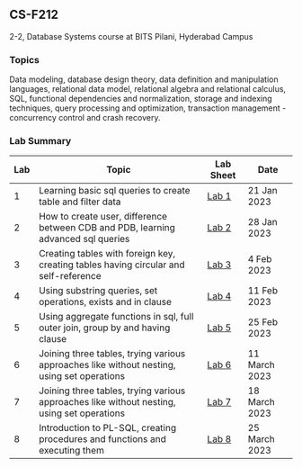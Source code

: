 ## CS-F212
2-2, Database Systems course at BITS Pilani, Hyderabad Campus

### Topics
Data modeling, database design theory, data definition and manipulation
languages, relational data model, relational algebra and relational calculus, SQL, functional dependencies and
normalization, storage and indexing techniques, query processing and optimization, transaction management -
concurrency control and crash recovery.

### Lab Summary
| Lab | Topic | Lab Sheet | Date |
| ------------- | ------------- | --- | -- |
| 1  | Learning basic sql queries to create table and filter data | [Lab 1](https://github.com/pavas23/CS-F212/blob/master/Lab01/Labsheet1%20.pdf) | 21 Jan 2023 |
| 2  | How to create user, difference between CDB and PDB, learning advanced sql queries | [Lab 2](https://github.com/pavas23/CS-F212/blob/master/Lab02/LabSheet2.pdf) | 28 Jan 2023 |
| 3  | Creating tables with foreign key, creating tables having circular and self-reference | [Lab 3](https://github.com/pavas23/CS-F212/blob/master/Lab03/LabSheet3.pdf) | 4 Feb 2023 |
| 4  | Using substring queries, set operations, exists and in clause | [Lab 4](https://github.com/pavas23/CS-F212/blob/master/Lab04/LabSheet4.pdf) | 11 Feb 2023 |
| 5  | Using aggregate functions in sql, full outer join, group by and having clause | [Lab 5](https://github.com/pavas23/CS-F212/blob/master/Lab05/LabSheet5.pdf) | 25 Feb 2023 |
| 6  | Joining three tables, trying various approaches like without nesting, using set operations | [Lab 6](https://github.com/pavas23/CS-F212/blob/master/Lab06/LabSheet6.pdf) | 11 March 2023 |
| 7  | Joining three tables, trying various approaches like without nesting, using set operations | [Lab 7](https://github.com/pavas23/CS-F212/blob/master/Lab07/LabSheet7.pdf) | 18 March 2023 |
| 8  | Introduction to PL-SQL, creating procedures and functions and executing them | [Lab 8](https://github.com/pavas23/CS-F212/blob/master/Lab08/LabSheet8.pdf) | 25 March 2023 |



